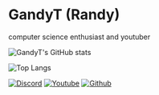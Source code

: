 # GandyT (Randy)

computer science enthusiast and youtuber

![GandyT's GitHub stats](https://github-readme-stats.vercel.app/api?username=GandyT&show_icons=true&theme=tokyonight)

![Top Langs](https://github-readme-stats.vercel.app/api/top-langs/?username=GandyT&show_icons=true&theme=tokyonight)

[![Discord](https://img.shields.io/discord/754767660859916289.svg)](https://discordapp.com/invite/fnF5SCMPDZ)
[![Youtube](https://img.shields.io/youtube/channel/subscribers/UCCXPbsFPxLh8jZp3xGEC2Eg)](https://www.youtube.com/c/GandyDev)
[![Github](https://img.shields.io/github/stars/gandyt?affiliations=OWNER%2CCOLLABORATOR)](https://github.com/GandyT)
